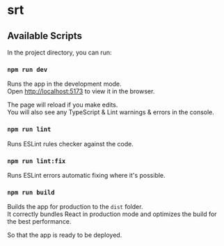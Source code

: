 # srt

## Available Scripts

In the project directory, you can run:

### `npm run dev`

Runs the app in the development mode.\
Open [http://localhost:5173](http://localhost:5173) to view it in the browser.

The page will reload if you make edits.\
You will also see any TypeScript & Lint warnings & errors in the console.

### `npm run lint`

Runs ESLint rules checker against the code.

### `npm run lint:fix`

Runs ESLint errors automatic fixing where it's possible.

### `npm run build`

Builds the app for production to the `dist` folder.\
It correctly bundles React in production mode and optimizes the build for the best performance.

So that the app is ready to be deployed.
